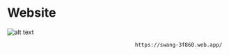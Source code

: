 # Website
![alt text](https://i.imgur.com/4cEaAg7.png)

                                             https://swang-3f860.web.app/
